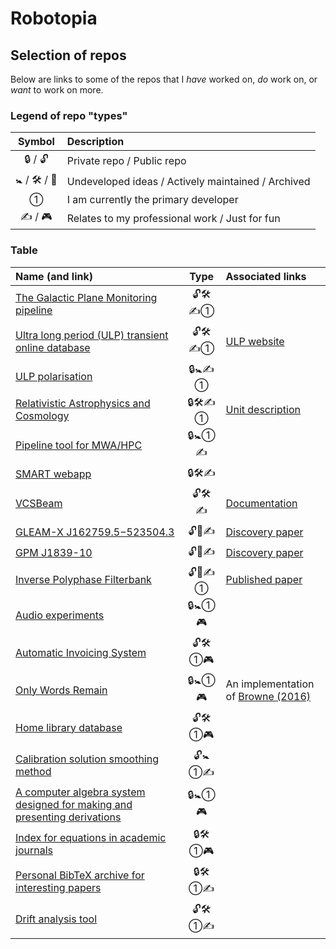 # Robotopia

<!--
**robotopia/robotopia** is a ✨ _special_ ✨ repository because its `README.md` (this file) appears on your GitHub profile.

Here are some ideas to get you started:

- 🔭 I’m currently working on ...
- 🌱 I’m currently learning ...
- 👯 I’m looking to collaborate on ...
- 🤔 I’m looking for help with ...
- 💬 Ask me about ...
- 📫 How to reach me: ...
- 😄 Pronouns: he/him
-->

## Selection of repos

Below are links to some of the repos that I *have* worked on, *do* work on, or *want* to work on more.

### Legend of repo "types"

| Symbol | Description |
| :----: | :---------- |
| 🔒 / 🔓 | Private repo / Public repo |
| 🚼 / 🛠 / 📁 | Undeveloped ideas / Actively maintained / Archived |
| ① | I am currently the primary developer |
| ✍ / 🎮 | Relates to my professional work / Just for fun |

### Table

| Name (and link) | Type | Associated links |
| :-------------- | :--: | :--------------- |
| [The Galactic Plane Monitoring pipeline](https://github.com/robotopia/MWA-Galactic-Plane-Monitoring) | 🔓🛠✍① |
| [Ultra long period (ULP) transient online database](https://github.com/robotopia/ulp-database) | 🔓🛠✍① | [ULP website](https://ulp.duckdns.org/published) |
| [ULP polarisation](https://github.com/robotopia/ulp-polarisation) | 🔒🚼✍① | |
| [Relativistic Astrophysics and Cosmology](https://github.com/robotopia/astr3000) | 🔒🛠✍① | [Unit description](https://handbook.curtin.edu.au/units/unit-ug-relativistic-astrophysics-and-cosmology--astr3000v1) |
| [Pipeline tool for MWA/HPC](https://github.com/robotopia/mwa-projects) | 🔒🚼①✍ | |
| [SMART webapp](https://github.com/ADACS-Australia/SS2020A-RBhat) | 🔒🛠✍ | |
| [VCSBeam](https://github.com/CIRA-Pulsars-and-Transients-Group/vcsbeam) | 🔓🛠✍ | [Documentation](https://cira-pulsars-and-transients-group.github.io/vcsbeam/) |
| [GLEAM-X J162759.5−523504.3](https://github.com/nhurleywalker/GLEAM-X_Periodic_Transient) | 🔓📁✍ | [Discovery paper](https://doi.org/10.1038/s41586-021-04272-x) |
| [GPM J1839-10](https://github.com/nhurleywalker/GPMTransient) | 🔓📁✍ | [Discovery paper](https://doi.org/10.1038/s41586-023-06202-5) |
| [Inverse Polyphase Filterbank](https://github.com/robotopia/paper-ipfb) | 🔓📁✍① | [Published paper](https://doi.org/10.1017/pasa.2020.24) |
| [Audio experiments](https://github.com/robotopia/audio-experiments) | 🔒🚼①🎮 | |
| [Automatic Invoicing System](https://github.com/robotopia/ais) | 🔓🛠①🎮 | |
| [Only Words Remain](https://github.com/robotopia/only-words-remain) | 🔒🚼①🎮 | An implementation of [Browne (2016)](https://bridges.monash.edu/articles/conference_contribution/When_Only_Words_Remain_Testing_a_Method_of_Comparative_Reconstitution_in_Ngarluma/4234793) |
| [Home library database](https://github.com/robotopia/librarydb) | 🔓🛠①🎮 | |
| [Calibration solution smoothing method](https://github.com/robotopia/calibration-frobenius-stickel) | 🔓🚼①✍ | |
| [A computer algebra system designed for making and presenting derivations](https://github.com/robotopia/dercas) | 🔒🚼①🎮 | |
| [Index for equations in academic journals](https://github.com/robotopia/eqidx) | 🔒🛠①🎮 | |
| [Personal BibTeX archive for interesting papers](https://github.com/robotopia/all_refs) | 🔒🛠①✍ | |
| [Drift analysis tool](https://github.com/robotopia/drift_analysis) | 🔓🛠①✍ | |

